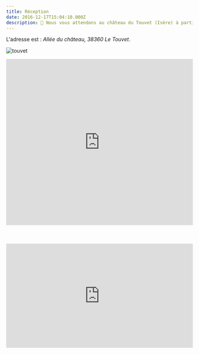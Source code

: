 ```yaml
---
title: Réception
date: 2016-12-17T15:04:10.000Z
description: 🏰 Nous vous attendons au château du Touvet (Isère) à partir de 18h
---
```

L'adresse est : _Allée du château, 38360 Le Touvet_.

![touvet](/img/tou.jpg "chateau du touvet")

<div style="width:100%;height:500px;position:relative;">
<iframe src="https://www.google.com/maps/embed?pb=!1m14!1m8!1m3!1d11213.050544656364!2d5.946554!3d45.363695!3m2!1i1024!2i768!4f13.1!3m3!1m2!1s0x0%3A0xc1e5ceb93b4ff3aa!2sCh%C3%A2teau%20du%20Touvet!5e0!3m2!1sen!2sfr!4v1633532703609!5m2!1sen!2sfr" width="100%" height="450" style="border:0;margin:auto" allowfullscreen="" loading="lazy" class="text-center m-auto block"></iframe></div>



<div style="width:100%;height:0;padding-bottom:56%;position:relative;"><iframe src="https://giphy.com/embed/5WZc6CvRuz2SnRxMbk" width="100%" height="100%" style="position:absolute" frameBorder="0" class="giphy-embed" allowFullScreen></iframe></div><p><a href="https://giphy.com/gifs/IcGkqdUmYLFGE"></a></p>
